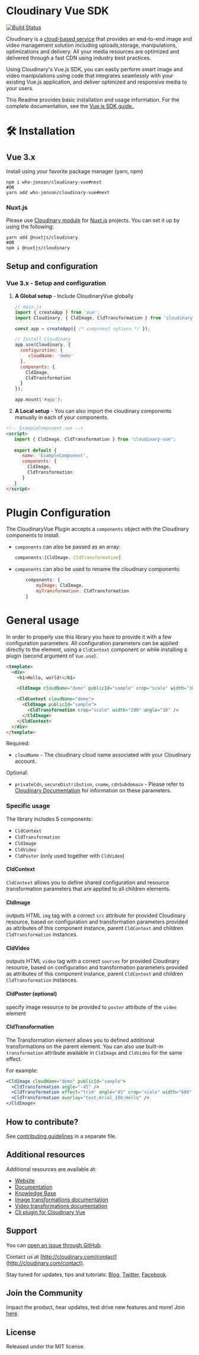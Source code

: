 # Cloudinary Vue SDK

[![Build Status](https://travis-ci.org/cloudinary/cloudinary-vue.svg?branch=master)](https://travis-ci.org/cloudinary/cloudinary-vue)

Cloudinary is a [cloud-based service](https://cloudinary.com/solutions) that provides an end-to-end image and video management solution
including uploads,storage, manipulations, optimizations and delivery. 
All your media resources are optimized and delivered through a fast CDN using industry best practices.

Using Cloudinary's Vue.js SDK, you can easily perform smart image and video manipulations 
using code that integrates seamlessly with your existing Vue.js application, and deliver optimized and responsive media to your users.

This Readme provides basic installation and usage information. For the complete documentation, see the [Vue.js SDK guide](https://cloudinary.com/documentation/vue_integration)_

# 🛠️ Installation 
## Vue 3.x

Install using your favorite package manager (yarn, npm)
```
npm i who-jonson/cloudinary-vue#next
#OR
yarn add who-jonson/cloudinary-vue#next
```

### Nuxt.js

Please use [Cloudinary module](https://cloudinary.nuxtjs.org/) for [Nuxt.js](https://nuxtjs.org) projects. You can set it up by using the following:

```
yarn add @nuxtjs/cloudinary
#OR
npm i @nuxtjs/cloudinary
```

## Setup and configuration

### Vue 3.x - Setup and configuration
1. **A Global setup** - Include CloudinaryVue globally 
    ```javascript
    // main.js
    import { createApp } from 'vue';
    import Cloudinary, { CldImage, CldTransformation } from 'cloudinary-vue';
    
    const app = createApp({ /* component options */ });
    
    // Install Cloudinary
    app.use(Cloudinary, {
      configuration: { 
         cloudName: 'demo'
      },
      components: {
        CldImage,
        CldTransformation
      }
    });
   
    app.mount('#app');
    ```
   
2. **A Local setup** - You can also import the cloudinary components manually in each of your components.

```html
<!-- ExampleComponent.vue -->
<script>
   import { CldImage, CldTransformation } from 'cloudinary-vue';
	
   export default {
      name: 'ExampleComponent',
      components: {
        CldImage,
        CldTransformation
      }
   }
</script>
```

# Plugin Configuration
The CloudinaryVue Plugin accepts a `components` object with the Cloudinary components to install

   - `components` can also be passed as an array: 
      ```javascript
      components:[CldImage. CldTransformation]
      ```
 
   - `components` can also be used to rename the cloudinary components:   
       ```javascript
           components: {
               myImage: CldImage,
               myTransformation: CldTransformation
           }
       ```

# General usage

In order to properly use this library you have to provide it with a few configuration parameters. All configuration parameters can be applied directly to the element, using a `CldContext` component or while installing a plugin (second argument of `Vue.use`).

```html
<template>
  <div>
    <h1>Hello, world!</h1>

    <CldImage cloudName="demo" publicId="sample" crop="scale" width="300" />

    <CldContext cloudName="demo">
      <CldImage publicId="sample">
        <CldTransformation crop="scale" width="200" angle="10" />
      </CldImage>
    </CldContext>
  </div>
</template>
```

Required:

- `cloudName` - The cloudinary cloud name associated with your Cloudinary account.

Optional:

- `privateCdn`, `secureDistribution`, `cname`, `cdnSubdomain` - Please refer to [Cloudinary Documentation](https://cloudinary.com/documentation/react_integration#3_set_cloudinary_configuration_parameters) for information on these parameters.

### Specific usage

The library includes 5 components:

- `CldContext`
- `CldTransformation`
- `CldImage`
- `CldVideo`
- `CldPoster` (only used together with `CldVideo`)

#### CldContext

`CldContext` allows you to define shared configuration and resource transformation parameters that are applied to all children elements.

#### CldImage

outputs HTML `img` tag with a correct `src` attribute for provided Cloudinary resource, based on configuration and transformation parameters provided as attributes of this component instance, parent `CldContext` and children `CldTransformation` instances.

#### CldVideo

outputs HTML `video` tag with a correct `sources` for provided Cloudinary resource, based on configuration and transformation parameters provided as attributes of this component instance, parent `CldContext` and children `CldTransformation` instances.

#### CldPoster (optional)
specify image resource to be provided to `poster` attribute of the `video` element

#### CldTransformation

The Transformation element allows you to defined additional transformations on the parent element. You can also use built-in `transformation` attribute available in `CldImage` and `CldVideo` for the same effect.

For example:

```jsx
<CldImage cloudName="demo" publicId="sample">
  <CldTransformation angle="-45" />
  <CldTransformation effect="trim" angle="45" crop="scale" width="600" />
  <CldTransformation overlay="text:Arial_100:Hello" />
</CldImage>
```

## How to contribute?

See [contributing guidelines](/CONTRIBUTING.md) in a separate file.

## Additional resources

Additional resources are available at:

- [Website](http://cloudinary.com)
- [Documentation](https://cloudinary.com/documentation/vue_integration)
- [Knowledge Base](http://support.cloudinary.com/forums)
- [Image transformations documentation](http://cloudinary.com/documentation/image_transformations)
- [Video transformations documentation](https://cloudinary.com/documentation/video_manipulation_and_delivery#video_transformations_reference)
- [Cli plugin for Cloudinary Vue](https://github.com/cloudinary/vue-cli-plugin-cloudinary)

## Support

You can [open an issue through GitHub](https://github.com/CloudinaryLtd/cloudinary_vue/issues).

Contact us at [http://cloudinary.com/contact](http://cloudinary.com/contact).

Stay tuned for updates, tips and tutorials: [Blog](http://cloudinary.com/blog), [Twitter](https://twitter.com/cloudinary), [Facebook](http://www.facebook.com/Cloudinary).

## Join the Community

Impact the product, hear updates, test drive new features and more! Join [here](https://www.facebook.com/groups/CloudinaryCommunity).

## License

Released under the MIT license.
